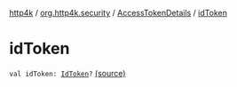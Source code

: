 [http4k](../../index.md) / [org.http4k.security](../index.md) / [AccessTokenDetails](index.md) / [idToken](./id-token.md)

# idToken

`val idToken: `[`IdToken`](../../org.http4k.security.openid/-id-token/index.md)`?` [(source)](https://github.com/http4k/http4k/blob/master/http4k-security-oauth/src/main/kotlin/org/http4k/security/AccessToken.kt#L17)